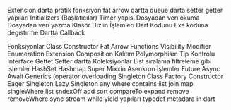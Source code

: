 
Extension
darta pratik fonksiyon fat arrow
dartta queue
darta setter getter yapıları
 Initializers (Başlatıcılar)
Timer yapısı
Dosyadan verı okuma 
Dosyadan verı yazma
Klasör Diziin İşlemleri
Dart Kodunu Exe koduna degıstırme
Dartta Callback

Fonksiyonlar
Class
Constructor
Fat Arrow Functions
Visibility Modifier
Enumeration
Extension
Compositıon
Kalıtım
Polymorphism
Tip Kontrolu
Interface
Gettet Setter
dartta Koleksiyonlar
List sıralama filtreleme gibi işlemler
HashSet
Hashmap
Super
Mixxin
Asenkron İşlemler Future Async Await
Generics
(operator overloading
Singleton Class
Factory Constructor
Eager Singleton
Lazy Singleton
any where contains list
join map singleWhere list
şndexOff add sort compareTo
expand
remove removeWhere
sync stream while yield yapıları
typedef
metadara in dart







